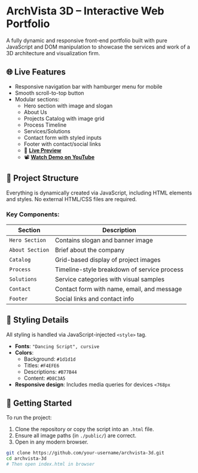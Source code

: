 # ArchVista 3D – Interactive Web Portfolio

A fully dynamic and responsive front-end portfolio built with pure JavaScript and DOM manipulation to showcase the services and work of a 3D architecture and visualization firm.

## 🌐 Live Features

- Responsive navigation bar with hamburger menu for mobile
- Smooth scroll-to-top button
- Modular sections:
  - Hero section with image and slogan
  - About Us
  - Projects Catalog with image grid
  - Process Timeline
  - Services/Solutions
  - Contact form with styled inputs
  - Footer with contact/social links
  - 🔗 **[Live Preview](https://hibahdesu.github.io/ArchVista-3D/)** 
  - 📽️ **[Watch Demo on YouTube](https://www.youtube.com/shorts/cEgcmbpu0Zc)**

## 📁 Project Structure

Everything is dynamically created via JavaScript, including HTML elements and styles. No external HTML/CSS files are required.

### Key Components:
| Section | Description |
|--------|-------------|
| `Hero Section` | Contains slogan and banner image |
| `About Section` | Brief about the company |
| `Catalog` | Grid-based display of project images |
| `Process` | Timeline-style breakdown of service process |
| `Solutions` | Service categories with visual samples |
| `Contact` | Contact form with name, email, and message |
| `Footer` | Social links and contact info |

## 🎨 Styling Details

All styling is handled via JavaScript-injected `<style>` tag.

- **Fonts**: `"Dancing Script", cursive`
- **Colors**:
  - Background: `#1d1d1d`
  - Titles: `#F4EFE6`
  - Descriptions: `#B77B44`
  - Content: `#D8C3A5`
- **Responsive design**: Includes media queries for devices `<768px`

## 🚀 Getting Started

To run the project:

1. Clone the repository or copy the script into an `.html` file.
2. Ensure all image paths (in `./public/`) are correct.
3. Open in any modern browser.

```bash
git clone https://github.com/your-username/archvista-3d.git
cd archvista-3d
# Then open index.html in browser
